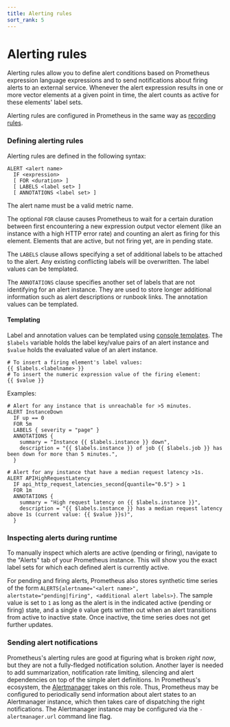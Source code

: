 ```yaml
---
title: Alerting rules
sort_rank: 5
---
```


# Alerting rules

Alerting rules allow you to define alert conditions based on Prometheus
expression language expressions and to send notifications about firing alerts
to an external service. Whenever the alert expression results in one or more
vector elements at a given point in time, the alert counts as active for these
elements' label sets.

Alerting rules are configured in Prometheus in the same way as [recording
rules](/docs/prometheus/latest/querying/rules).

### Defining alerting rules

Alerting rules are defined in the following syntax:

    ALERT <alert name>
      IF <expression>
      [ FOR <duration> ]
      [ LABELS <label set> ]
      [ ANNOTATIONS <label set> ]

The alert name must be a valid metric name.

The optional `FOR` clause causes Prometheus to wait for a certain duration
between first encountering a new expression output vector element (like an
instance with a high HTTP error rate) and counting an alert as firing for this
element. Elements that are active, but not firing yet, are in pending state.

The `LABELS` clause allows specifying a set of additional labels to be attached
to the alert. Any existing conflicting labels will be overwritten. The label
values can be templated.

The `ANNOTATIONS` clause specifies another set of labels that are not
identifying for an alert instance. They are used to store longer additional
information such as alert descriptions or runbook links. The annotation values
can be templated.

#### Templating

Label and annotation values can be templated using [console templates](/docs/visualization/consoles).
The `$labels` variable holds the label key/value pairs of an alert instance
and `$value` holds the evaluated value of an alert instance.

    # To insert a firing element's label values:
    {{ $labels.<labelname> }}
    # To insert the numeric expression value of the firing element:
    {{ $value }}

Examples:

    # Alert for any instance that is unreachable for >5 minutes.
    ALERT InstanceDown
      IF up == 0
      FOR 5m
      LABELS { severity = "page" }
      ANNOTATIONS {
        summary = "Instance {{ $labels.instance }} down",
        description = "{{ $labels.instance }} of job {{ $labels.job }} has been down for more than 5 minutes.",
      }

    # Alert for any instance that have a median request latency >1s.
    ALERT APIHighRequestLatency
      IF api_http_request_latencies_second{quantile="0.5"} > 1
      FOR 1m
      ANNOTATIONS {
        summary = "High request latency on {{ $labels.instance }}",
        description = "{{ $labels.instance }} has a median request latency above 1s (current value: {{ $value }}s)",
      }

### Inspecting alerts during runtime

To manually inspect which alerts are active (pending or firing), navigate to
the "Alerts" tab of your Prometheus instance. This will show you the exact
label sets for which each defined alert is currently active.

For pending and firing alerts, Prometheus also stores synthetic time series of
the form `ALERTS{alertname="<alert name>", alertstate="pending|firing", <additional alert labels>}`.
The sample value is set to `1` as long as the alert is in the indicated active
(pending or firing) state, and a single `0` value gets written out when an alert
transitions from active to inactive state. Once inactive, the time series does
not get further updates.

### Sending alert notifications

Prometheus's alerting rules are good at figuring what is broken *right now*,
but they are not a fully-fledged notification solution. Another layer is needed
to add summarization, notification rate limiting, silencing and alert
dependencies on top of the simple alert definitions. In Prometheus's ecosystem,
the [Alertmanager](/docs/alertmanager) takes on this
role. Thus, Prometheus may be configured to periodically send information about
alert states to an Alertmanager instance, which then takes care of dispatching
the right notifications. The Alertmanager instance may be configured via the
`-alertmanager.url` command line flag.
